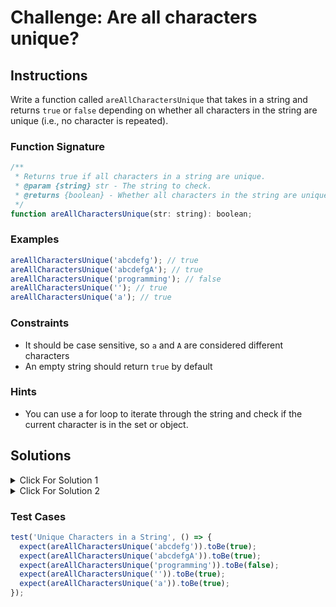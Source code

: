 # Challenge: Are all characters unique?

## Instructions

Write a function called `areAllCharactersUnique` that takes in a string and returns `true` or `false` depending on whether all characters in the string are unique (i.e., no character is repeated).

### Function Signature

```js
/**
 * Returns true if all characters in a string are unique.
 * @param {string} str - The string to check.
 * @returns {boolean} - Whether all characters in the string are unique.
 */
function areAllCharactersUnique(str: string): boolean;
```

### Examples

```js
areAllCharactersUnique('abcdefg'); // true
areAllCharactersUnique('abcdefgA'); // true
areAllCharactersUnique('programming'); // false
areAllCharactersUnique(''); // true
areAllCharactersUnique('a'); // true
```

### Constraints

- It should be case sensitive, so `a` and `A` are considered different characters
- An empty string should return `true` by default

### Hints

- You can use a for loop to iterate through the string and check if the current character is in the set or object.

## Solutions

<details>
  <summary>Click For Solution 1</summary>

Using a `Set`:

```js
function areAllCharactersUnique(str) {
  const charSet = new Set();

  for (let i = 0; i < str.length; i++) {
    const char = str[i];
    if (charSet.has(char)) {
      return false;
    }
    charSet.add(char);
  }

  return true;
}
```

### Explanation

- Initialize a new `Set` to keep track of the characters we've seen so far.

- Iterate through the string and check if the current character is in the set. If it is, we return `false` because it means we've seen the character before. If it isn't, we add it to the set.
- If we make it through the entire string without returning `false`, we return `true` because it means we haven't seen any characters more than once.

</details>

<details>
  <summary>Click For Solution 2</summary>

Using an object:

```js
function areAllCharactersUnique(str) {
  const charCount = {};

  for (let i = 0; i < str.length; i++) {
    const char = str[i];
    if (charCount[char]) {
      return false;
    }
    charCount[char] = true;
  }

  return true;
}
```

### Explanation

- This solution is similar except we use an object instead of a `Set` to keep track of the characters we've seen so far.

- Then we iterate through the string and check if the current character is in the object. If it is, we return `false` because it means we've seen the character before. If it isn't, we add it to the object.

- If we make it through the entire string without returning `false`, we return `true` because it means we haven't seen any characters more than once.

</details>

### Test Cases

```js
test('Unique Characters in a String', () => {
  expect(areAllCharactersUnique('abcdefg')).toBe(true);
  expect(areAllCharactersUnique('abcdefgA')).toBe(true);
  expect(areAllCharactersUnique('programming')).toBe(false);
  expect(areAllCharactersUnique('')).toBe(true);
  expect(areAllCharactersUnique('a')).toBe(true);
});
```
